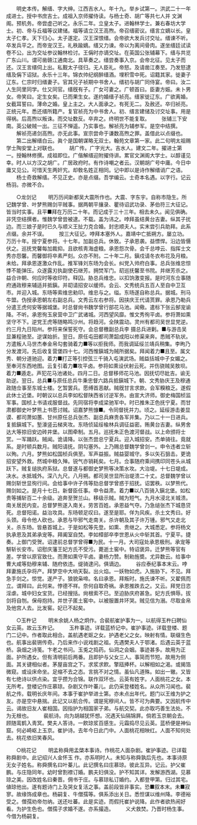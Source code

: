 <!-- { "loadSidebar": true } -->
　　明史本传。解缙、字大绅。江西吉水人。年十九。举乡试第一。洪武二十一年成进士。授中书庶吉士。成祖入京师擢侍读。与杨士奇、胡广等共七人并 文渊阁。预机务。帝尝虚己听之。永乐二年。立皇太子。进翰林学士。兼右春坊大学士。初、帝与丘福等议建储。福等请立汉王高煦。帝召缙密议。缙言立嫡以长。皇太子仁孝。天下归心。太子遂定。汉王深恨缙。会帝欲大发兵讨交址。缙谏不听。卒发兵平之。而帝宠汉王。礼秩踰嫡。缙又力谏。帝以为离间骨肉。遂坐缙廷试读卷不公。出为交址参议翰林检讨。王偁时亦谪交址。在英国公张辅幕下。缙与共览广东山川。谓可凿赣江通南北。具草奏之。缙尝奏事入京。会帝北征。见太子而还。汉王言缙伺上出。私觐太子径归。无人臣礼。帝怒。及请凿江奏至。乃发怒逮缙及偁下诏狱。永乐十三年。锦衣帅纪纲醉缙酒。埋积雪中死。诏籍其家。徙妻子辽东。仁宗时归缙妻子。官其兄子祯期中书舍人。缙初与胡广同侍宴。帝曰。汝二人生同里同学。仕又同官。缙旣有子。广女可妻之。广顿首曰。臣妻方娠。未卜男女。帝笑曰。定生女矣。已而果生女。遂约婚缙子祯亮。缙家徙辽东。广欲离婚。女截耳誓曰。薄命之婚。皇上主之。大人面承之。有死无二。及赦还。卒归祯亮。正统元年。悉还缙所籍产。复官祯亮为中书舍人。初、缙言建储及讨交址事。用是得祸。后高煦以叛诛。而交址数反。卒弃之。终明世不能复取。 
　　张辅三下安南。英公破贼一出。三征不惮遥。乃实事也。解祯亮为辅参军。是空中结撰。 
　　解祯亮递剑高煦。亦无此事。宣宗尝命于谦数高煦之罪。盖借此以点缀也。 
　　第二出解缙白云。眞个是国朝谋略无双士。翰苑文章第一家。此二句明太祖赐学士陶安堂上对联也。 
　　胡广传。广字光大。吉水人。建文二年。擢进士第一。授翰林修撰。成祖即位。广偕解缙迎附擢侍讲。累官文渊阁大学士。以醇谨见幸。时人以方汉之胡广。广居政府时。有作诗嘲之者云。汉朝胡广号中庸。今日中庸又见公。可惜天生两奸宄。却敎名姓正相同。记中即以是诗作解缙诮广之语。 
　　杨士奇救解缙。不见正史。亦是点缀。吾学编云。士奇本名遇。以字行。记云杨羽。亦微不合。 


　　○龙剑记 
　　明万历间新都吴大震所作也。大震、字东宇。自称市隐生。所记魏学曾、叶梦熊赐剑平贼事。据两朝平攘录、瞿待诏武功录、茅伯符三大征记。皆当时实事。且平■拜在万历二十年。而记成于三十三年。相去未久。闻见俱确。非凭空结撰者。惟魏学曾尝被逮。不载。盖为讳之。哱拜虽结黄台吉妻。纵其子扰边。而三娘子是时已久与顺义王扯力克合婚。封忠顺夫人。实末尝引兵助拜。此系点缀。余并不误。 
　　按三大征记。哱拜本塞外人。嘉靖中亡抵朔方。屡立功。万历十年。授宁夏参将。十七年。加副总兵。休致。子承恩袭。益慓悍。沿边皆慑伏之。巡抚党馨每加裁抑。且欲核靑海虚粮。承恩怨次骨。会千总哱云、指挥士文秀亦怨馨。而馨御将卒素严刻。众亦不附。二十年二月。鎭戍请冬衣布花及月粮。未给。拜承恩遂激众作乱。推军锋刘东旸为会长。纠党入帅府白事。总兵张维忠惊悸不能弹压。众遂露刃执副使石继芳。拥焚军门。刧巡抚馨至书院。并继芳杀之。益合许朝、何应时等收印符。释囚。胁总兵维忠。以扣饷激变报。是时河东佥事随府通政穆来辅适并抵鎭。并刧请招安以缓师。会云、文秀统兵五百人至自中卫互市。并迎入城。东旸等索维忠勑印。维忠与之。缢。东旸遂自称总兵。据城。刑马牛盟。伪授承恩朝左右副总兵。文秀云左右参将。因挟庆王代请贳罪。承恩乃勒兵分遣王虎何安等据城堡。时总督尙书魏学曾行部花马池。闻儆。遣标下张云郜宠谕降。不听。承恩徇玉泉营中卫广武诸城。河西望风靡。惟文秀徇平卤。参将萧如熏坚守不下。逆党王虎等随略鸣沙州。将趋河。全陕震动。灵州有都司吴世显党逆。约三月九日陷州。参将来保誓死守。会总督檄副总兵李 摄总兵进剿。■与游击吴显兼程驰至。逆谋始折。翌日。原任屯田都司萧韶成阳以修渠来奔。悉贼不轨状。方遣叛人马世杰奉金帛勾套骑着力■等以拒我师。而我调延绥兰靖兵稍集。李昫乃分发渡河。先后收复营堡四十七。河西惟鎭城为贼所据矣。拜闻着力■且至。属文秀、朝分道驰迎。着力■打正等引控弦三千骑入屯演武场。贼益括城中子女媚之。至奉河东西地图。云复引着力■攻平卤。参将如熏设伏射云死。并伤骁贼吴敖坝。着力■遁走。声犯花马池诸处。四月二日。总督移师花马池。因抚切尽妣吉。谕无助逆。翌日。总兵■与原任总兵牛秉忠督六路兵抵鎭城下。朝、文秀胁庆王及穆通政随佥事至东城士楼。乞暂罢兵。愿缚首恶献。贼旣甘言求款。会军糗粮乏。遂假此休士近堡。时朝议以总兵李如松督陕西省讨逆军务。由宣大济师。御史梅国桢监军事。国桢上书请戎服督战。先同宿将李成梁驰军中。时已推朱正色抚宁夏。而甘肃都御史叶梦熊上书愿讨贼。诏嘉梦熊慷■。令同督抚并力。顷之。延绥游击姜显谟、都司萧如蕙、甘州原任总兵张杰、副总兵麻贵各军并集。乃以二十一日进兵。复抵鎭城下。堑濠竖云梯夹攻。东旸侦延绥楡林兵调征益密。贿黄台吉妻。纵男舍达大等掠旧安边砖井堡。以图牵制。五月。巡抚朱正色渡河督战。以上命颁将士赏。一军踊跃。贼闻。诡请降。以张杰尝总宁夏兵。迎入城招安。杰单骑往。竟就系。是时顿兵数月。贼阳请抚。阴勾塞外。上乃赐总督魏学曾剑一。申令违者立斩以殉。六月。梦熊如松国桢兵俱至。军声益振。贼益婴城守。多以矢石狙击。更诡招安望外救。然城中粮久殚。锐气亦销耗矣。七月。佥事随府乘间携印同苍头从城跃下。贼复缒执府系狱。总督遂与都御史梦熊等决策水攻。大治堤。十七日堤成。决水。水抵城外。深八九尺。八月朔。都司吴世显所治堤溃二十丈。总督魏学曾以赐剑斩世显徇行间。会给事中许子伟等劾总督学曾惑于招抚。诏罢秩。以梦熊代。赐剑如之。是月十七日。新督臣任事。申令益肃。着力■以八百骑入鎭北堡。如松贵等捕斩百二十余级。追奔至贺兰山。移级示贼。贼为短气。九月水浸北关城溃。南关居民内变。总督梦熊遂入南关。劳苦百姓。承恩益气夺。乃急缒张杰下城恳贷死。总督阳诺。益治攻具。东旸顿足叹曰。遂至是耶。佯为风疾。杀土文秀曰。好头颈。毋令他人砍也。承恩与毕邪气走南关。杀许朝及其子许万锺。邪气又走北关。杀东旸。皆悬首城上。于是如松等先登。如熏、贵继之。大城悉定。参将杨文执承恩及其弟承宠等。拜阖室自焚。李如樟部卒李世恩从火中斩其首。宁夏平。捷奏。上御门受贺。诏逮前总督学曾得■为民。十一月。大司寇处承恩极刑。承宠等騈斩长安市。诏慰庆藩王妃方氏不受污。薨逝土窖中。特诏褒异。迁梦熊等官有差。学曾以原官致仕。而萧如熏守平卤。妻杨力赞。制勑旌奬。尤异数云。给事中曹大咸等劾穆来辅、随府依违。缇骑逮问。俱谪边。 
　　谷应泰纪事本末云。哱拜妻施氏孕将产。拜梦空中大响天裂。出火焰。一妖物如虎。入施胁下。不见。拜急手剑之。惊觉。遂产子。狼貌枭啼。名曰承恩。拜叛时。施氏谏不听。又翟佩而立。谓拜曰。此何来。悖德不祥。奈何自取奇祸。承恩推跌去之。又云。拜党日恣淫虐。城中妇女宝货。已经搜括。尙根索不已。至迫胁庆府甚急。妃方氏惧辱。拔剑将自刎。保母抱持。并世子匿土窖中。以被服置井环哭。贼见信为溺。尽取金帛及他宫人去。比发窖。妃已不起矣。 


　　○玉杵记 
　　明末余姚人杨之炯作。合裴航崔护事为一。以航得玉杵臼聘仙女云英。故云玉杵记。 
　　玉杵事迹。详载蓝桥记中。崔护事迹。详载登楼、题门二记中。作者取此相合。盖航遇老妪之女。护遇老父之女。映射有情。联缀生色也。航事出裴铏传奇。乃后来作小说戏剧之祖。先遇樊夫人于鄂渚。后遇云英于蓝桥。袅烟之诗笺。卞老之书问。玉兎之捣药。仙洞之会姻。事迹甚多。故用为正面。护所遇女。但有淸明前后两番。且即护与父女三人。事简而节短。故用为侧面。其关键相似者。茅屋亩宫之下。求浆求飮。擎瓯捧杯。以解相如之渴。或揭箔微窥。或设床命坐。足缩不去之态。言挑不对之情。虽仙凡道殊。如出一辙。又皆有七绝诗以供点染。宜乎攒为合锦。联作双环也。云英有姓字。人面桃花之女。本无所考。登楼记作庄慕琼。杂剧又作叶蓁儿。此仍采登楼姓名。从众所习闻也。裴航之传。载明长庆年间。本事于崔护举进士第。亦未点出年代。题门以王维为护之友。亦是空中悬揣。此记又以航合传。谓是宪穆间人。皆不可为典要。又因航传中云。谒故旧友人崔相国。因指护为相国家子弟。与航交契。此亦取巧善生法处。不为无根也。 
　　裴航诗。向为胡越犹怀想。况遇天仙隔锦屛。倘若玉京朝会去。顾随鸾鹤入靑冥。樊夫人答诗。一飮琼浆百感生。元霜捣尽见云英。蓝桥便是神仙窟。何必崎岖上玉京。崔护诗。去年今日此门中。人面桃花相映红。人面不知何处去。桃花依旧笑春风。 


　　○桃花记 
　　明孟称舜用孟棨本事诗。作桃花人面杂剧。崔护事迹。已详载称舜剧中。此记绍兴人金怀玉 作。亦系明时人。未知与称舜孰后先也。本事诗原无女子姓名。称舜撰名曰叶蓁儿。此记撰名曰庄慕琼。彼此互异。记云。护父崔鹏。与庄隐同年。幼时曾割襟订婚。鹏夫妇俱没。护不知其详。发解游西湖。见慕琼之美。因改姓名曰秦晋。佣书于庄。与慕琼私订婚约。入都登甲第。归过其宅。値琼他出。遂有题诗门上及哭女复活之事。盖前段皆非事实。恐■叙本末。未■寂寥。故缘饰成章也。杨嗣复、牛僧孺等。俱系添出关日。悉怛谋以维州降。李德裕受之。僧孺劝帝勿纳。送还吐蕃。此是实迹。而假托崔护说降。此作者欲热闹好看。为护生色也。僧孺子求婚不遂。亦系撮造。 
　　义犬救焚。乃晋时杨生事。今借为杨嗣复。 
